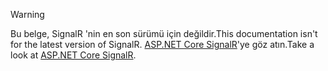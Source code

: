 > [!WARNING]
> <span data-ttu-id="2c329-101">Bu belge, SignalR 'nin en son sürümü için değildir.</span><span class="sxs-lookup"><span data-stu-id="2c329-101">This documentation isn't for the latest version of SignalR.</span></span> <span data-ttu-id="2c329-102">[ASP.NET Core SignalR](/aspnet/core/signalr/introduction)'ye göz atın.</span><span class="sxs-lookup"><span data-stu-id="2c329-102">Take a look at [ASP.NET Core SignalR](/aspnet/core/signalr/introduction).</span></span>
